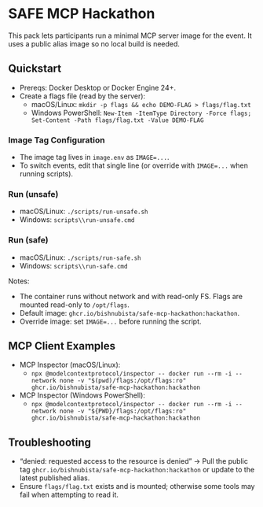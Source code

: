 # SAFE MCP Hackathon

This pack lets participants run a minimal MCP server image for the event. It uses a public alias image so no local build is needed.

## Quickstart

- Prereqs: Docker Desktop or Docker Engine 24+.
- Create a flags file (read by the server):
  - macOS/Linux: `mkdir -p flags && echo DEMO-FLAG > flags/flag.txt`
  - Windows PowerShell: `New-Item -ItemType Directory -Force flags; Set-Content -Path flags/flag.txt -Value DEMO-FLAG`

### Image Tag Configuration

- The image tag lives in `image.env` as `IMAGE=...`.
- To switch events, edit that single line (or override with `IMAGE=...` when running scripts).

### Run (unsafe)

- macOS/Linux: `./scripts/run-unsafe.sh`
- Windows: `scripts\\run-unsafe.cmd`

### Run (safe)

- macOS/Linux: `./scripts/run-safe.sh`
- Windows: `scripts\\run-safe.cmd`

Notes:
- The container runs without network and with read-only FS. Flags are mounted read-only to `/opt/flags`.
- Default image: `ghcr.io/bishnubista/safe-mcp-hackathon:hackathon`.
- Override image: set `IMAGE=...` before running the script.

## MCP Client Examples

- MCP Inspector (macOS/Linux):
  - `npx @modelcontextprotocol/inspector -- docker run --rm -i --network none -v "$(pwd)/flags:/opt/flags:ro" ghcr.io/bishnubista/safe-mcp-hackathon:hackathon`
- MCP Inspector (Windows PowerShell):
  - `npx @modelcontextprotocol/inspector -- docker run --rm -i --network none -v "${PWD}/flags:/opt/flags:ro" ghcr.io/bishnubista/safe-mcp-hackathon:hackathon`

## Troubleshooting

- “denied: requested access to the resource is denied” → Pull the public tag `ghcr.io/bishnubista/safe-mcp-hackathon:hackathon` or update to the latest published alias.
- Ensure `flags/flag.txt` exists and is mounted; otherwise some tools may fail when attempting to read it.
